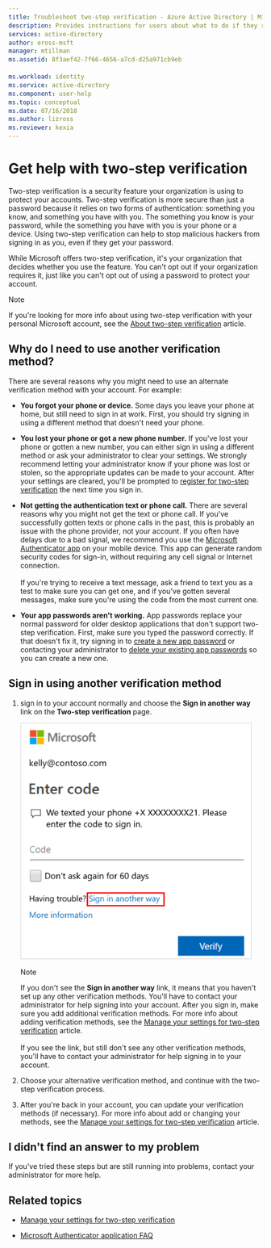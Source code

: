 ```yaml
---
title: Troubleshoot two-step verification - Azure Active Directory | Microsoft Docs
description: Provides instructions for users about what to do if they run into an issue with Azure Multi-Factor Authentication and two-step verification.
services: active-directory
author: eross-msft
manager: mtillman
ms.assetid: 8f3aef42-7f66-4656-a7cd-d25a971cb9eb

ms.workload: identity
ms.service: active-directory
ms.component: user-help
ms.topic: conceptual
ms.date: 07/16/2018
ms.author: lizross
ms.reviewer: kexia
---
```


# Get help with two-step verification

Two-step verification is a security feature your organization is using to protect your accounts. Two-step verification is more secure than just a password because it relies on two forms of authentication: something you know, and something you have with you. The something you know is your password, while the something you have with you is your phone or a device. Using two-step verification can help to stop malicious hackers from signing in as you, even if they get your password.

While Microsoft offers two-step verification, it's your organization that decides whether you use the feature. You can't opt out if your organization requires it, just like you can't opt out of using a password to protect your account.

>[!Note]
>If you're looking for more info about using two-step verification with your personal Microsoft account, see the [About two-step verification](https://support.microsoft.com/help/12408/microsoft-account-about-two-step-verification) article.

## Why do I need to use another verification method?

There are several reasons why you might need to use an alternate verification method with your account. For example:

- **You forgot your phone or device.** Some days you leave your phone at home, but still need to sign in at work. First, you should try signing in using a different method that doesn't need your phone.

- **You lost your phone or got a new phone number.** If you've lost your phone or gotten a new number, you can either sign in using a different method or ask your administrator to clear your settings. We strongly recommend letting your administrator know if your phone was lost or stolen, so the appropriate updates can be made to your account. After your settings are cleared, you'll be prompted to [register for two-step verification](multi-factor-authentication-end-user-first-time.md) the next time you sign in.

- **Not getting the authentication text or phone call.** There are several reasons why you might not get the text or phone call. If you've successfully gotten texts or phone calls in the past, this is probably an issue with the phone provider, not your account. If you often have delays due to a bad signal, we recommend you use the [Microsoft Authenticator app](microsoft-authenticator-app-how-to.md) on your mobile device. This app can generate random security codes for sign-in, without requiring any cell signal or Internet connection.<br><br>If you're trying to receive a text message, ask a friend to text you as a test to make sure you can get one, and if you've gotten several messages, make sure you're using the code from the most current one.

- **Your app passwords aren't working.** App passwords replace your normal password for older desktop applications that don't support two-step verification. First, make sure you typed the password correctly. If that doesn't fix it, try signing in to [create a new app password](multi-factor-authentication-end-user-app-passwords.md) or contacting your administrator to [delete your existing app passwords](../authentication/howto-mfa-userdevicesettings.md) so you can create a new one.

## Sign in using another verification method

1. sign in to your account normally and choose the **Sign in another way** link on the **Two-step verification** page.

    ![Change sign in verification method](./media/multi-factor-authentication-end-user-troubleshoot/two-factor-auth-signin-another-way.png)

    >[!Note]
    >If you don't see the **Sign in another way** link, it means that you haven't set up any other verification methods. You'll have to contact your administrator for help signing into your account. After you sign in, make sure you add additional verification methods. For more info about adding verification methods, see the [Manage your settings for two-step verification](multi-factor-authentication-end-user-manage-settings.md) article.<br><br>If you see the link, but still don't see any other verification methods, you'll have to contact your administrator for help signing in to your account.

2. Choose your alternative verification method, and continue with the two-step verification process.

3. After you're back in your account, you can update your verification methods (if necessary). For more info about add or changing your methods, see the [Manage your settings for two-step verification](multi-factor-authentication-end-user-manage-settings.md) article.

## I didn't find an answer to my problem

If you've tried these steps but are still running into problems, contact your administrator for more help.

## Related topics

* [Manage your settings for two-step verification](multi-factor-authentication-end-user-manage-settings.md)

* [Microsoft Authenticator application FAQ](microsoft-authenticator-app-faq.md)
